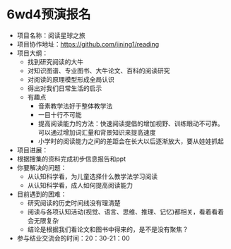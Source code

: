 # 6wd4预演报名

+ 项目名称：阅读星球之旅
+ 项目协作地址：https://github.com/jining1/reading
+ 项目大纲：
  + 找到研究阅读的大牛
  + 对知识图谱、专业图书、大牛论文、百科的阅读研究
  + 对阅读的原理模型形成全局认识
  + 得出对我们日常生活的启示
  + 有趣点
    + 音素教学法好于整体教学法
    + 一目十行不可能
    + 提高阅读能力的方法：快速阅读提倡的增加视野、训练眼动不可靠。可以通过增加词汇量和背景知识来提高速度
    + 小学时的阅读能力之间的差距会在长大以后逐渐放大，要从娃娃抓起
+ 项目进展：
+ 根据搜集的资料完成初步信息报告和ppt
+ 你要解决的问题：
  + 从认知科学看，为儿童选择什么教学法学习阅读
  + 从认知科学看，成人如何提高阅读能力
+ 目前遇到的困难：
  + 研究阅读的历史时间线没有理清楚
  + 阅读与各项认知活动(视觉、语言、思维、推理、记忆)都相关，看着看着会无限复杂
  + 结论是根据我们看论文和图书中得来的，是不是没有聚焦？
+ 参与结业交流会的时间：20：30-21：00